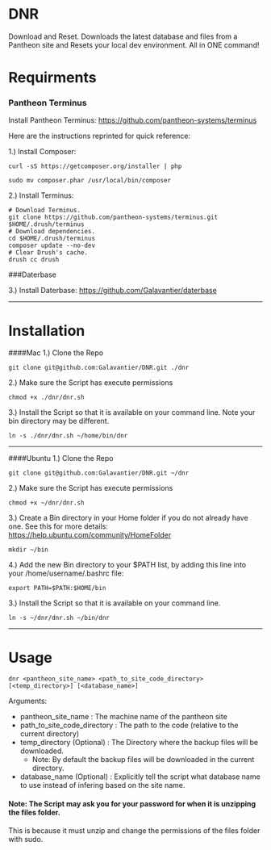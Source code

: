 DNR
===

Download and Reset. Downloads the latest database and files from a Pantheon site and Resets your local dev environment. All in ONE command!

Requirments
====
### Pantheon Terminus

Install Pantheon Terminus: https://github.com/pantheon-systems/terminus

Here are the instructions reprinted for quick reference:

1.) Install Composer:

```curl -sS https://getcomposer.org/installer | php```

```sudo mv composer.phar /usr/local/bin/composer```

2.) Install Terminus:
```
# Download Terminus.
git clone https://github.com/pantheon-systems/terminus.git $HOME/.drush/terminus
# Download dependencies.
cd $HOME/.drush/terminus
composer update --no-dev
# Clear Drush's cache.
drush cc drush
```

###Daterbase

3.) Install Daterbase: https://github.com/Galavantier/daterbase

---------------------------------------

Installation
====

####Mac
1.) Clone the Repo

```git clone git@github.com:Galavantier/DNR.git ./dnr```

2.) Make sure the Script has execute permissions

```chmod +x ./dnr/dnr.sh```

3.) Install the Script so that it is available on your command line. Note your bin directory may be different.

```ln -s ./dnr/dnr.sh ~/home/bin/dnr```

-----------------------------------------------

####Ubuntu
1.) Clone the Repo

```git clone git@github.com:Galavantier/DNR.git ~/dnr```

2.) Make sure the Script has execute permissions

```chmod +x ~/dnr/dnr.sh```

3.) Create a Bin directory in your Home folder if you do not already have one. See this for more details: https://help.ubuntu.com/community/HomeFolder

```mkdir ~/bin```

4.) Add the new Bin directory to your $PATH list, by adding this line into your /home/username/.bashrc file:

```export PATH=$PATH:$HOME/bin```

3.) Install the Script so that it is available on your command line.

```ln -s ~/dnr/dnr.sh ~/bin/dnr```

---------------------------------------

Usage
====
```dnr <pantheon_site_name> <path_to_site_code_directory> [<temp_directory>] [<database_name>]```

Arguments:
* pantheon_site_name : The machine name of the pantheon site
* path_to_site_code_directory : The path to the code (relative to the current directory)
* temp_directory (Optional) : The Directory where the backup files will be downloaded.
  * Note: By default the backup files will be downloaded in the current directory.
* database_name (Optional) : Explicitly tell the script what database name to use instead of infering based on the site name. 

#### Note: The Script may ask you for your password for when it is unzipping the files folder.
This is because it must unzip and change the permissions of the files folder with sudo.
